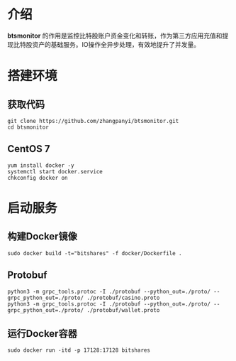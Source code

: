# 介绍
**btsmonitor** 的作用是监控比特股账户资金变化和转账，作为第三方应用充值和提现比特股资产的基础服务。IO操作全异步处理，有效地提升了并发量。

# 搭建环境

## 获取代码
```
git clone https://github.com/zhangpanyi/btsmonitor.git
cd btsmonitor
```

## CentOS 7
```
yum install docker -y
systemctl start docker.service
chkconfig docker on
```

# 启动服务

## 构建Docker镜像
```
sudo docker build -t="bitshares" -f docker/Dockerfile .
```

## Protobuf
```
python3 -m grpc_tools.protoc -I ./protobuf --python_out=./proto/ --grpc_python_out=./proto/ ./protobuf/casino.proto
python3 -m grpc_tools.protoc -I ./protobuf --python_out=./proto/ --grpc_python_out=./proto/ ./protobuf/wallet.proto
```

## 运行Docker容器
```
sudo docker run -itd -p 17128:17128 bitshares
```
